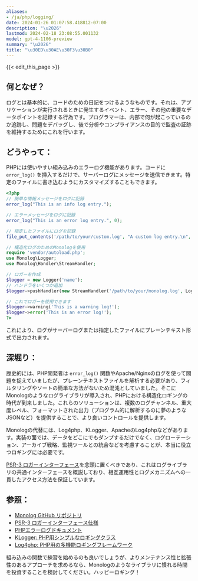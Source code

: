 ```yaml
---
aliases:
- /ja/php/logging/
date: 2024-01-26 01:07:58.418812-07:00
description: "\u2026"
lastmod: 2024-02-18 23:08:55.001132
model: gpt-4-1106-preview
summary: "\u2026"
title: "\u30ED\u30AE\u30F3\u30B0"
---
```


{{< edit_this_page >}}

## 何となぜ？

ログとは基本的に、コードのための日記をつけるようなものです。それは、アプリケーションが実行されるときに発生するイベント、エラー、その他の重要なデータポイントを記録する行為です。プログラマーは、内部で何が起こっているのか追跡し、問題をデバッグし、後で分析やコンプライアンスの目的で監査の証跡を維持するためにこれを行います。

## どうやって：

PHPには使いやすい組み込みのエラーログ機能があります。コードに `error_log()` を挿入するだけで、サーバーログにメッセージを送信できます。特定のファイルに書き込むようにカスタマイズすることもできます。

```php
<?php
// 簡単な情報メッセージをログに記録
error_log("This is an info log entry.");

// エラーメッセージをログに記録
error_log("This is an error log entry.", 0);

// 指定したファイルにログを記録
file_put_contents('/path/to/your/custom.log', "A custom log entry.\n", FILE_APPEND);

// 構造化ログのためのMonologを使用
require 'vendor/autoload.php';
use Monolog\Logger;
use Monolog\Handler\StreamHandler;

// ロガーを作成
$logger = new Logger('name');
// ハンドラをいくつか追加
$logger->pushHandler(new StreamHandler('/path/to/your/monolog.log', Logger::WARNING));

// これでロガーを使用できます
$logger->warning('This is a warning log!');
$logger->error('This is an error log!');
?>
```

これにより、ログがサーバーログまたは指定したファイルにプレーンテキスト形式で出力されます。

## 深堀り：

歴史的には、PHP開発者は `error_log()` 関数やApache/Nginxのログを使って問題を捉えていましたが、プレーンテキストファイルを解析する必要があり、フィルタリングやソートの簡単な方法がないため混沌としていました。そこにMonologのようなログライブラリが導入され、PHPにおける構造化ロギングの時代が到来しました。これらのソリューションは、複数のログチャンネル、重大度レベル、フォーマットされた出力（プログラム的に解析するのに夢のようなJSONなど）を提供することで、より良いコントロールを提供します。

Monologの代替には、Log4php、KLogger、ApacheのLog4phpなどがあります。実装の面では、データをどこにでもダンプするだけでなく、ログローテーション、アーカイブ戦略、監視ツールとの統合などを考慮することが、本当に役立つロギングには必要です。

[PSR-3 ロガーインターフェース](https://www.php-fig.org/psr/psr-3/)を念頭に置くべきであり、これはログライブラリの共通インターフェースを概説しており、相互運用性とログメカニズムへの一貫したアクセス方法を保証しています。

## 参照：

- [Monolog GitHub リポジトリ](https://github.com/Seldaek/monolog)
- [PSR-3 ロガーインターフェース仕様](https://www.php-fig.org/psr/psr-3/)
- [PHPエラーログドキュメント](https://www.php.net/manual/en/function.error-log.php)
- [KLogger: PHP用シンプルなロギングクラス](https://github.com/katzgrau/KLogger)
- [Log4php: PHP用の多機能ロギングフレームワーク](https://logging.apache.org/log4php/)

組み込みの関数で練習を始めるのも良いでしょうが、よりメンテナンス性と拡張性のあるアプローチを求めるなら、Monologのようなライブラリに慣れる時間を投資することを検討してください。ハッピーロギング！
